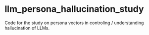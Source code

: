 # llm_persona_hallucination_study
Code for the study on persona vectors in controling / understanding hallucination of LLMs.
